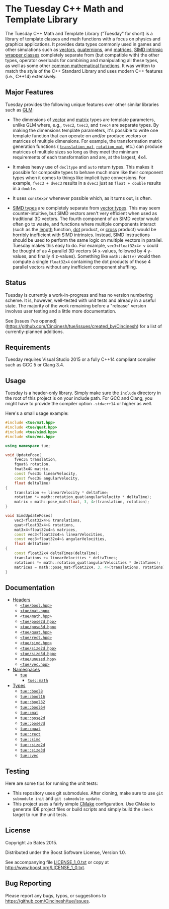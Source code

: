 The Tuesday C++ Math and Template Library
=========================================
The Tuesday C++ Math and Template Library ("Tuesday" for short) is a library of
template classes and math functions with a focus on physics and graphics
applications. It provides data types commonly used in games and other
simulations such as [vectors](docs/headers/vec.md),
[quaternions](docs/headers/quat.md), and [matrices](docs/headers/mat.md),
[SIMD intrinsic wrapper classes](docs/headers/simd.md) completely separate from
(but compatible with) the other types, operator overloads for combining and
manipulating all these types, as well as some other
[common mathematical functions](docs/namespaces/tue/math.md). It was written to
match the style of the C++ Standard Library and uses modern C++ features (i.e.,
C++14) extensively.

Major Features
--------------
Tuesday provides the following unique features over other similar libraries such
as [GLM](https://github.com/g-truc/glm):

- The dimensions of [vector](docs/headers/vec.md) and
  [matrix](docs/headers/mat.md) types are template parameters, unlike GLM where,
  e.g., `tvec2`, `tvec3`, and `tvec4` are separate types. By making the
  dimensions template parameters, it's possible to write one template function
  that can operate on and/or produce vectors or matrices of multiple dimensions.
  For example, the transformation matrix generation functions (
  [`translation_mat`](docs/functions/math/translation_mat.md),
  [`rotation_mat`](docs/functions/math/rotation_mat.md), etc.) can produce
  matrices of multiple sizes so long as they meet the minimum requirements of
  each transformation and are, at the largest, 4x4.

- It makes heavy use of `decltype` and `auto` return types. This makes it
  possible for composite types to behave much more like their component types
  when it comes to things like implicit type conversions. For example,
  `fvec3 + dvec3` results in a `dvec3` just as `float + double` results in a
  `double`.

- It uses `constexpr` whenever possible which, as it turns out, is often.

- [SIMD types](docs/headers/simd.md) are completely separate from [vector
  types](docs/headers/vec.md). This may seem counter-intuitive, but SIMD vectors
  aren't very efficient when used as traditional 3D vectors. The fourth
  component of an SIMD vector would often go to waste, and functions where
  multiple components interact (such as the
  [length](docs/functions/math/length.md) function,
  [dot](docs/functions/math/dot.md) product, or
  [cross](docs/functions/math/cross.md) product) would be horribly inefficient
  with SIMD intrinsics. Instead, SIMD instructions should be used to perform the
  same logic on multiple vectors in parallel. Tuesday makes this easy to do. For
  example, `vec3<float32x4> v` could be thought of as 4 parallel 3D vectors
  (4 x-values, followed by 4 y-values, and finally 4 z-values). Something like
  `math::dot(v)` would then compute a single `float32x4` containing the dot
  products of those 4 parallel vectors without any inefficient component
  shuffling.

Status
------
Tuesday is currently a work-in-progress and has no version numbering scheme. It
is, however, well-tested with unit tests and already in a useful state. The
majority of the work remaining before a "release" version involves user testing
and a little more documentation.

See [issues I've opened]
(https://github.com/Cincinesh/tue/issues/created_by/Cincinesh)
for a list of currently-planned additions.

Requirements
------------
Tuesday requires Visual Studio 2015 or a fully C++14 compliant compiler such as
GCC 5 or Clang 3.4.

Usage
-----
Tuesday is a header-only library. Simply make sure the `include` directory in
the root of this project is on your include path. For GCC and Clang, you might
have to provide the compiler option `-std=c++14` or higher as well.

Here's a small usage example:
```c++
#include <tue/mat.hpp>
#include <tue/quat.hpp>
#include <tue/simd.hpp>
#include <tue/vec.hpp>

using namespace tue;

void UpdatePose(
    fvec3& translation,
    fquat& rotation,
    fmat3x4& matrix,
    const fvec3& linearVelocity,
    const fvec3& angularVelocity,
    float deltaTime)
{
    translation += linearVelocity * deltaTime;
    rotation *= math::rotation_quat(angularVelocity * deltaTime);
    matrix = math::pose_mat<float, 3, 4>(translation, rotation);
}

void SimdUpdatePoses(
    vec3<float32x4>& translations,
    quat<float32x4>& rotations,
    mat3x4<float32x4>& matrices,
    const vec3<float32x4>& linearVelocities,
    const vec3<float32x4>& angularVelocities,
    float deltaTime)
{
    const float32x4 deltaTimes(deltaTime);
    translations += linearVelocities * deltaTimes;
    rotations *= math::rotation_quat(angularVelocities * deltaTimes);
    matrices = math::pose_mat<float32x4, 3, 4>(translations, rotations);
}
```

Documentation
-------------
- [Headers](docs/headers.md)
    - [`<tue/bool.hpp>`](docs/headers/bool.md)
    - [`<tue/mat.hpp>`](docs/headers/mat.md)
    - [`<tue/math.hpp>`](docs/headers/math.md)
    - [`<tue/pose2d.hpp>`](docs/headers/pose2d.md)
    - [`<tue/pose3d.hpp>`](docs/headers/pose3d.md)
    - [`<tue/quat.hpp>`](docs/headers/quat.md)
    - [`<tue/rect.hpp>`](docs/headers/rect.md)
    - [`<tue/simd.hpp>`](docs/headers/simd.md)
    - [`<tue/size2d.hpp>`](docs/headers/size2d.md)
    - [`<tue/size3d.hpp>`](docs/headers/size3d.md)
    - [`<tue/unused.hpp>`](docs/headers/unused.md)
    - [`<tue/vec.hpp>`](docs/headers/vec.md)
- [Namespaces](docs/namespaces.md)
    - [`tue`](docs/namespaces/tue.md)
        - [`tue::math`](docs/namespaces/tue/math.md)
- [Types](docs/types.md)
    - [`tue::bool8`](docs/headers/bool.md)
    - [`tue::bool16`](docs/headers/bool.md)
    - [`tue::bool32`](docs/headers/bool.md)
    - [`tue::bool64`](docs/headers/bool.md)
    - [`tue::mat`](docs/headers/mat.md)
    - [`tue::pose2d`](docs/headers/pose2d.md)
    - [`tue::pose3d`](docs/headers/pose3d.md)
    - [`tue::quat`](docs/headers/quat.md)
    - [`tue::rect`](docs/headers/rect.md)
    - [`tue::simd`](docs/headers/simd.md)
    - [`tue::size2d`](docs/headers/size2d.md)
    - [`tue::size3d`](docs/headers/size3d.md)
    - [`tue::vec`](docs/headers/vec.md)

Testing
-------
Here are some tips for running the unit tests:
- This repository uses git submodules. After cloning, make sure to use
  `git submodule init` and `git submodule update`.
- This project uses a fairly simple [CMake](http://www.cmake.org/)
  configuration. Use CMake to generate IDE project files or build scripts and
  simply build the `check` target to run the unit tests.

License
-------
Copyright Jo Bates 2015.

Distributed under the Boost Software License, Version 1.0.

See accompanying file [LICENSE_1_0.txt](LICENSE_1_0.txt) or copy at
http://www.boost.org/LICENSE_1_0.txt.

Bug Reporting
-------------
Please report any bugs, typos, or suggestions to
https://github.com/Cincinesh/tue/issues.
